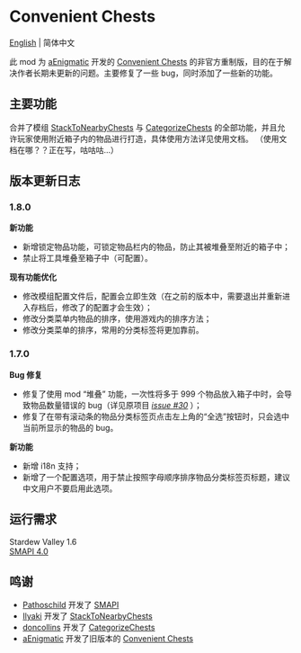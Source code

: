 ﻿# Convenient Chests

[English](README.md) | 简体中文

此 mod 为 [aEnigmatic](https://github.com/aEnigmatic) 开发的 [Convenient Chests](https://github.com/aEnigmatic/ConvenientChests) 的非官方重制版，目的在于解决作者长期未更新的问题。主要修复了一些 bug，同时添加了一些新的功能。

## 主要功能
合并了模组 [StackToNearbyChests](https://www.nexusmods.com/stardewvalley/mods/1787) 与 [CategorizeChests](https://www.nexusmods.com/stardewvalley/mods/1300) 的全部功能，并且允许玩家使用附近箱子内的物品进行打造，具体使用方法详见使用文档。
（使用文档在哪？？正在写，咕咕咕...）

## 版本更新日志

### 1.8.0

**新功能**
- 新增锁定物品功能，可锁定物品栏内的物品，防止其被堆叠至附近的箱子中；
- 禁止将工具堆叠至箱子中（可配置）。

**现有功能优化**
- 修改模组配置文件后，配置会立即生效（在之前的版本中，需要退出并重新进入存档后，修改了的配置才会生效）；
- 修改分类菜单内物品的排序，使用游戏内的排序方法；
- 修改分类菜单的排序，常用的分类标签将更加靠前。

### 1.7.0

**Bug 修复**
- 修复了使用 mod “堆叠” 功能，一次性将多于 999 个物品放入箱子中时，会导致物品数量错误的 bug（详见原项目 _[issue #30](https://github.com/aEnigmatic/ConvenientChests/issues/30)_ ）；
- 修复了在带有滚动条的物品分类标签页点击左上角的“全选”按钮时，只会选中当前所显示的物品的 bug。

**新功能**
- 新增 i18n 支持；
- 新增了一个配置选项，用于禁止按照字母顺序排序物品分类标签页标题，建议中文用户不要启用此选项。

## 运行需求
Stardew Valley 1.6  
[SMAPI 4.0](https://smapi.io)

## 鸣谢
* [Pathoschild](https://github.com/Pathoschild) 开发了 [SMAPI](https://github.com/Pathoschild/SMAPI)
* [Ilyaki](https://github.com/Ilyaki) 开发了 [StackToNearbyChests](https://github.com/Ilyaki/StackToNearbyChests)
* [doncollins](https://github.com/doncollins) 开发了 [CategorizeChests](https://github.com/doncollins/StardewValleyMods)
* [aEnigmatic](https://github.com/aEnigmatic) 开发了旧版本的 [Convenient Chests](https://github.com/aEnigmatic/ConvenientChests)